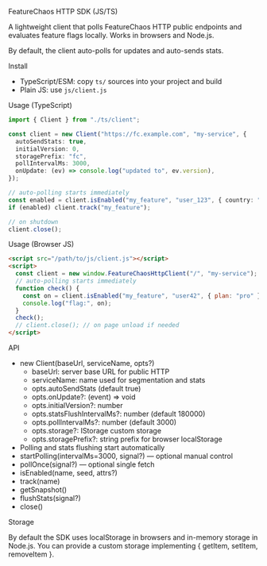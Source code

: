 FeatureChaos HTTP SDK (JS/TS)

A lightweight client that polls FeatureChaos HTTP public endpoints and evaluates feature flags locally. Works in browsers and Node.js.

By default, the client auto-polls for updates and auto-sends stats.

Install

- TypeScript/ESM: copy `ts/` sources into your project and build
- Plain JS: use `js/client.js`

Usage (TypeScript)

```ts
import { Client } from "./ts/client";

const client = new Client("https://fc.example.com", "my-service", {
  autoSendStats: true,
  initialVersion: 0,
  storagePrefix: "fc",
  pollIntervalMs: 3000,
  onUpdate: (ev) => console.log("updated to", ev.version),
});

// auto-polling starts immediately
const enabled = client.isEnabled("my_feature", "user_123", { country: "US" });
if (enabled) client.track("my_feature");

// on shutdown
client.close();
```

Usage (Browser JS)

```html
<script src="/path/to/js/client.js"></script>
<script>
  const client = new window.FeatureChaosHttpClient("/", "my-service");
  // auto-polling starts immediately
  function check() {
    const on = client.isEnabled("my_feature", "user42", { plan: "pro" });
    console.log("flag:", on);
  }
  check();
  // client.close(); // on page unload if needed
</script>
```

API

- new Client(baseUrl, serviceName, opts?)
  - baseUrl: server base URL for public HTTP
  - serviceName: name used for segmentation and stats
  - opts.autoSendStats (default true)
  - opts.onUpdate?: (event) => void
  - opts.initialVersion?: number
  - opts.statsFlushIntervalMs?: number (default 180000)
  - opts.pollIntervalMs?: number (default 3000)
  - opts.storage?: IStorage custom storage
  - opts.storagePrefix?: string prefix for browser localStorage
- Polling and stats flushing start automatically
- startPolling(intervalMs=3000, signal?) — optional manual control
- pollOnce(signal?) — optional single fetch
- isEnabled(name, seed, attrs?)
- track(name)
- getSnapshot()
- flushStats(signal?)
- close()

Storage

By default the SDK uses localStorage in browsers and in-memory storage in Node.js. You can provide a custom storage implementing { getItem, setItem, removeItem }.
